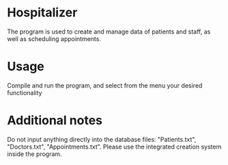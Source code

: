# Hospitalizer
The program is used to create and manage data of patients and staff, as well as scheduling appointments.

# Usage
Compile and run the program, and select from the menu your desired functionality

# Additional notes
Do not input anything directly into the database files: "Patients.txt", "Doctors.txt", "Appointments.txt". Please use the integrated creation system inside the program.
